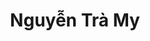 ---
layout: album_gallery
resource: instagram
title: "Nguyễn Trà My"
description: "Instagram albums of Nguyễn Trà My</br>. Username: teamy_99"
active: gallery
images:
- image_path: /teamy_99/0/20240418_123213_436424529_18406871461065911_4493807135431843285_n.jpg
  gallery-folder: /gallery/teamy_99/0/
  gallery-name: 0
  gallery-date: March 2025
- image_path: /teamy_99/1/20221215_000700_319570144_604667058129377_4444087822772818441_n.jpg
  gallery-folder: /gallery/teamy_99/1/
  gallery-name: 1
  gallery-date: March 2025
- image_path: /teamy_99/1+/20231027_132527_395143719_18373990330065911_8807837157306988386_n.jpg
  gallery-folder: /gallery/teamy_99/1+/
  gallery-name: 1+
  gallery-date: March 2025
- image_path: /teamy_99/2/20210709_173801_212077007_924160974811635_985678005766905475_n.jpg
  gallery-folder: /gallery/teamy_99/2/
  gallery-name: 2
  gallery-date: March 2025
- image_path: /teamy_99/2+/20220125_092856_272678698_622385282153802_2408884184207238881_n.jpg
  gallery-folder: /gallery/teamy_99/2+/
  gallery-name: 2+
  gallery-date: March 2025
- image_path: /teamy_99/7/20231124_120127_404595196_18379222780065911_5160318528301003342_n.jpg
  gallery-folder: /gallery/teamy_99/7/
  gallery-name: 7
  gallery-date: March 2025
- image_path: /teamy_99/8/20240507_114627_440202664_18409930903065911_3969511683443984251_n.jpg
  gallery-folder: /gallery/teamy_99/8/
  gallery-name: 8
  gallery-date: March 2025
- image_path: /teamy_99/9/20250116_103609_473887123_18455315041065911_4302917007959708729_n.jpg
  gallery-folder: /gallery/teamy_99/9/
  gallery-name: 9
  gallery-date: March 2025
---
